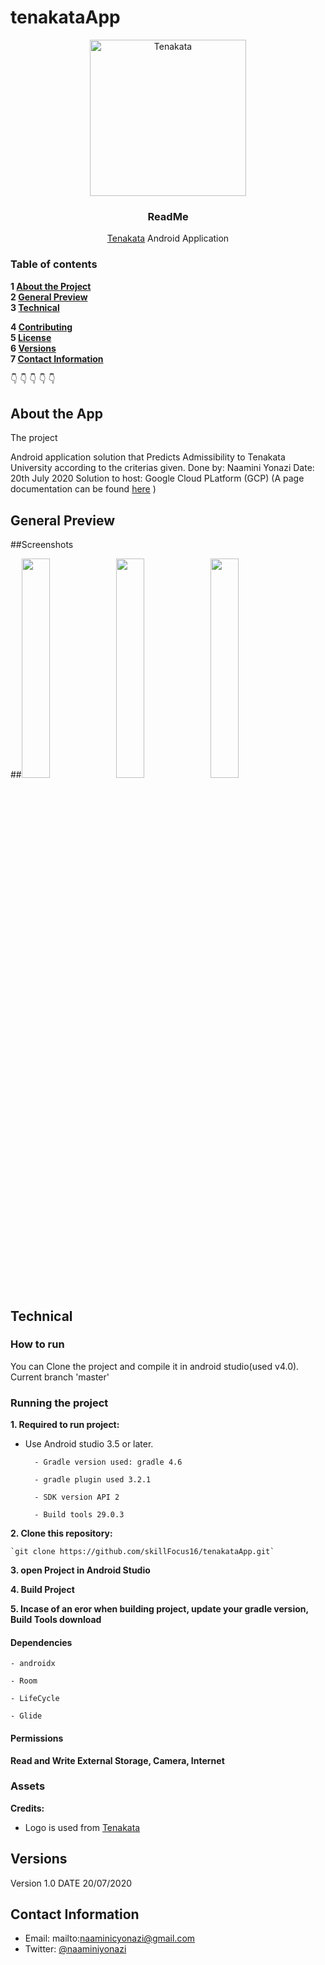 # tenakataApp
<p align="center">
    <a href="https://github.com/skillFocus16/tenakataApp">
    <img src="http://www.tenakata.com/IMG/Tenakata_Logo.svg" alt="Tenakata" width=250 height=250>
  </a>
  <h3 align="center">ReadMe</h3>
  <p align="center">
    <a href="http://www.tenakata.com" target="_blank">Tenakata</a> Android Application
    <br>
    </p>
</p>

### Table of contents

**1 [About the Project](#about-the-project)**<br>
**2 [General Preview](#general-preview)**<br>
**3 [Technical](#technical)**<br>
<!-- **4 [To Do List](#to-do-list)**<br> -->
**4 [Contributing](#contributing)**<br>
**5 [License](#license)**<br>
**6 [Versions](#versions)**<br>
**7 [Contact Information](#contact-information)**<br>


:point_down: :point_down: :point_down: :point_down: :point_down:


## About the App
The project

Android application solution that Predicts Admissibility to Tenakata University according to the criterias given.
Done by: Naamini Yonazi
Date: 20th July 2020
Solution to host: Google Cloud PLatform (GCP) (A page documentation can be found <a href="https://docs.google.com/document/d/1MAUv8ut5Fo8pw47ftg123rhPZuTarezdrVyfFDcbuvs/edit?usp=sharing" target="_blank" >here</a> )


<!-- [LINK TO YOUR BLOG POST (If it exits)](#)

Like, share claps... :wink: -->


## General Preview
##Screenshots

##<img src="https://raw.githubusercontent.com/tamzi/useHoverMultiSIM/master/art/useHover_MultiSIM_SIMCards_Available.png" width="30%"><img src="https://raw.githubusercontent.com/tamzi/useHoverMultiSIM/master/art/useHover_MultiSIM_Results_Comparison.png" width="30%"><img src="https://raw.githubusercontent.com/tamzi/useHoverMultiSIM/master/art/useHoverMultiSIM_Submit_Request.png" width="30%">


## Technical

### How to run
You can Clone the project and compile it in android studio(used v4.0). Current branch 'master'


### Running the project
**1. Required to run project:**

 - Use Android studio 3.5 or later.

         - Gradle version used: gradle 4.6

         - gradle plugin used 3.2.1

         - SDK version API 2

         - Build tools 29.0.3

**2. Clone this repository:**

    `git clone https://github.com/skillFocus16/tenakataApp.git`

**3. open Project in Android Studio**

**4. Build Project**

**5. Incase of an eror when building project, update your gradle version, Build Tools download**


#### Dependencies


    - androidx

    - Room

    - LifeCycle

    - Glide



#### Permissions

**Read and Write External Storage, Camera, Internet**

### Assets

**Credits:**
- Logo is used from [Tenakata](http://tenakata.com/)


## Versions

Version 1.0  DATE 20/07/2020


## Contact Information
* Email: mailto:naaminicyonazi@gmail.com
* Twitter: [@naaminiyonazi](https://twitter.com/naaminiyonazi?lang=en "naaminiyonazi on twitter")
